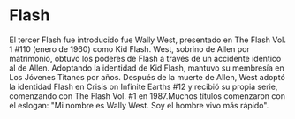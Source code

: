 # Flash 
El tercer Flash fue introducido fue Wally West, presentado en The Flash Vol. 1 #110 (enero de 1960) como Kid Flash. West, sobrino de Allen por matrimonio, 
obtuvo los poderes de Flash a través de un accidente idéntico al de Allen. Adoptando la identidad de Kid Flash, mantuvo su membresía en Los Jóvenes Titanes por años. 
Después de la muerte de Allen, West adoptó la identidad Flash en Crisis on Infinite Earths #12 y recibió su propia serie, comenzando con The Flash Vol. 
#1 en 1987.Muchos títulos comenzaron con el eslogan: "Mi nombre es Wally West. Soy el hombre vivo más rápido".
